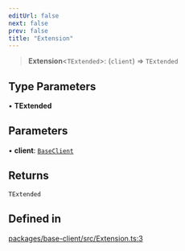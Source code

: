 ```yaml
---
editUrl: false
next: false
prev: false
title: "Extension"
---
```


> **Extension**\<`TExtended`\>: (`client`) => `TExtended`

## Type Parameters

• **TExtended**

## Parameters

• **client**: [`BaseClient`](/reference/tevm/base-client/type-aliases/baseclient/)

## Returns

`TExtended`

## Defined in

[packages/base-client/src/Extension.ts:3](https://github.com/evmts/tevm-monorepo/blob/main/packages/base-client/src/Extension.ts#L3)

